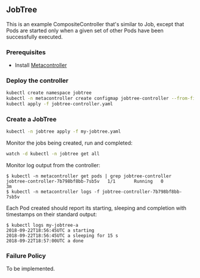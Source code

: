 ## JobTree

This is an example CompositeController that's similar to Job,
except that Pods are started only when a given set of other Pods have been
successfully executed.

### Prerequisites

* Install [Metacontroller](https://github.com/GoogleCloudPlatform/metacontroller)

### Deploy the controller

```sh
kubectl create namespace jobtree
kubectl -n metacontroller create configmap jobtree-controller --from-file=sync.py
kubectl apply -f jobtree-controller.yaml
```

### Create a JobTree

```sh
kubectl -n jobtree apply -f my-jobtree.yaml
```

Monitor the jobs being created, run and completed:

```sh
watch -d kubectl -n jobtree get all
```

Monitor log output from the controller:

```console
$ kubectl -n metacontroller get pods | grep jobtree-controller
jobtree-controller-7b798bf8bb-7sb5v   1/1       Running   0          3m
$ kubectl -n metacontroller logs -f jobtree-controller-7b798bf8bb-7sb5v
```

Each Pod created should report its starting, sleeping and completion with
timestamps on their standard output:

```console
$ kubectl logs my-jobtree-a
2018-09-22T18:56:45UTC a starting
2018-09-22T18:56:45UTC a sleeping for 15 s
2018-09-22T18:57:00UTC a done
```

### Failure Policy

To be implemented.
